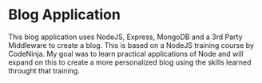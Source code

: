 # Blog Application
This blog application uses NodeJS, Express, MongoDB and a 3rd Party Middleware to create a blog.
This is based on a NodeJS training course by CodeNinja.  My goal was to learn practical applications of 
Node and will expand on this to create a more personalized blog using the skills learned throught that training.
